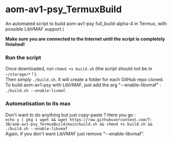# aom-av1-psy_TermuxBuild
An automated script to build aom-av1-psy full_build-alpha-4 in Termux, with possible LibVMAF support.\

**Make sure you are connected to the Internet until the script is completely finished!**

### Run the script
Once downloaded, run `chmod +x build.sh` (the script should not be in `~/storage/*` ! ).\
Then simply `./build.sh`. It will create a folder for each GitHub repo cloned.\
To build aom-av1-psy with LibVMAF, just add the arg "--enable-libvmaf" : `./build.sh --enable-livmaf`.

### Automatisation to its max
Don't want to do anything but just copy-paste ? Here you go :\
`echo y | pkg i wget && wget https://raw.githubusercontent.com/T-3B/aom-av1-psy_TermuxBuild/main/build.sh && chmod +x build.sh && ./build.sh --enable-libvmaf`\
Again, if you don't want LibVMAF just remove "--enable-libvmaf".
